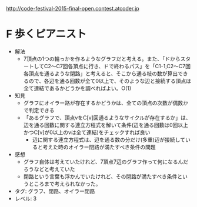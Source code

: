 http://code-festival-2015-final-open.contest.atcoder.jp

# F 歩くピアニスト

- 解法
    - 7頂点の1つの輪っかを作るようなグラフだと考える。また、「ドからスタートしてC2〜C7回各頂点に行き、ドで終わるパス」を「C1-1,C2〜C7回各頂点を通るような閉路」と考えると、そこから通る枝の数が算出できるので、各辺を通る回数が全て0以上で、そのような辺と接続する頂点は全て連結であるかどうかを調べればよい。O(1)
- 知見
    - グラフにオイラー路が存在するかどうかは、全ての頂点の次数が偶数かで判定できる
    - 「あるグラフで、頂点vをC[v]回通るようなサイクルが存在するか」は、辺を通る回数に関する連立方程式を解いて条件(辺を通る回数は0回以上かつC[v]が0以上のvは全て連結)をチェックすれば良い
        - 辺に関する連立方程式は、辺を通る数の分だけ(多重)辺が接続していると考えた時のオイラー閉路が満たすべき条件の問題
- 感想
    - グラフ自体は考えていたけれど、7頂点7辺のグラフ作って何になるんだろうなどと考えていた
    - 閉路という言葉も浮かんでいたけれど、その閉路が満たすべき条件というところまで考えられなかった。
- タグ: グラフ、閉路、オイラー閉路
- レベル: 3
